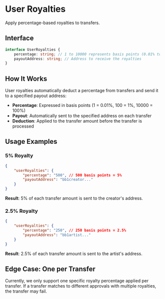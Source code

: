 # User Royalties

Apply percentage-based royalties to transfers.

## Interface

```typescript
interface UserRoyalties {
    percentage: string; // 1 to 10000 represents basis points (0.01% to 100%)
    payoutAddress: string; // Address to receive the royalties
}
```

## How It Works

User royalties automatically deduct a percentage from transfers and send it to a specified payout address:

-   **Percentage**: Expressed in basis points (1 = 0.01%, 100 = 1%, 10000 = 100%)
-   **Payout**: Automatically sent to the specified address on each transfer
-   **Deduction**: Applied to the transfer amount before the transfer is processed

## Usage Examples

### 5% Royalty

```json
{
    "userRoyalties": {
        "percentage": "500", // 500 basis points = 5%
        "payoutAddress": "bb1creator..."
    }
}
```

**Result**: 5% of each transfer amount is sent to the creator's address.

### 2.5% Royalty

```json
{
    "userRoyalties": {
        "percentage": "250", // 250 basis points = 2.5%
        "payoutAddress": "bb1artist..."
    }
}
```

**Result**: 2.5% of each transfer amount is sent to the artist's address.

## Edge Case: One per Transfer

Currently, we only support one specific royalty percentage applied per transfer. If a transfer matches to different approvals with multiple royalties, the transfer may fail.

